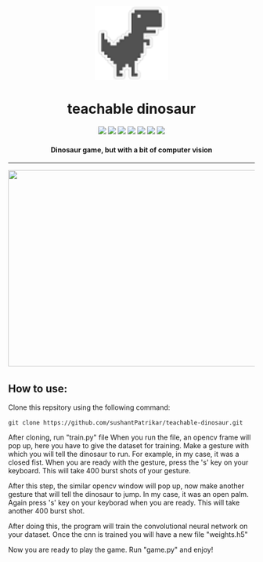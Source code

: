 <p align="center">
  <a href="" rel="noopener">
 <img height=150px src="./img/dino.png" alt="dino-logo"></a>
</p>
<h1 align="center">teachable dinosaur</h1>


<div align="center">
<img src="https://img.shields.io/github/license/sushantPatrikar/teachable-dinosaur">	
<img src="https://www.codefactor.io/repository/github/sushantpatrikar/teachable-dinosaur/badge?s=47db980d7cbdc347f8775087b22eee938231b691">
<img src="https://img.shields.io/github/issues/sushantPatrikar/teachable-dinosaur">
<img src="https://img.shields.io/github/stars/sushantPatrikar/teachable-dinosaur">
<img src="https://img.shields.io/github/forks/sushantPatrikar/teachable-dinosaur">
<img src="https://img.shields.io/github/issues/sushantPatrikar/teachable-dinosaur">
<img src="https://img.shields.io/badge/PRs-welcome-informational">
</div>

<h4 align="center">Dinosaur game, but with a bit of computer vision</h4>

<hr>

<p align="center">
<img src = "./img/demo2.gif" height=400 width=800>
</p>

<h2>How to use:</h2>

Clone this repsitory using the following command:
```
git clone https://github.com/sushantPatrikar/teachable-dinosaur.git
```

After cloning, run "train.py" file
When you run the file, an opencv frame will pop up, here you have to give the dataset for training.
Make a gesture with which you will tell the dinosaur to run. For example, in my case, it was a closed fist. When you are ready with the gesture, press the 's' key on your keyboard. This will take 400 burst shots of your gesture.

After this step, the similar opencv window will pop up, now make another gesture that will tell the dinosaur to jump. In my case, it was an open palm. Again press 's' key on your keyborad when you are ready. This will take another 400 burst shot. 

After doing this, the program will train the convolutional neural network on your dataset. Once the cnn is trained you will have a new file "weights.h5"

Now you are ready to play the game. Run "game.py" and enjoy!
